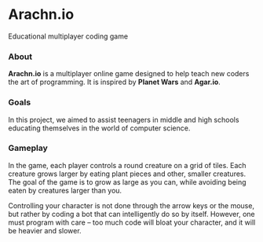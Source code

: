 # Arachn.io
Educational multiplayer coding game

### About
**Arachn.io** is a multiplayer online game designed to help teach new
coders the art of programming. It is inspired by **Planet Wars** and
**Agar.io**.

### Goals
In this project, we aimed to assist teenagers in middle and high schools
educating themselves in the world of computer science.

### Gameplay
In the game, each player controls a round creature on a grid of tiles.
Each creature grows larger by eating plant pieces and other, smaller
creatures. The goal of the game is to grow as large as you can, while
avoiding being eaten by creatures larger than you.

Controlling your character is not done through the arrow keys or the
mouse, but rather by coding a bot that can intelligently do so by
itself. However, one must program with care – too much code will bloat
your character, and it will be heavier and slower.
